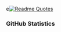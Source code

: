 e[![Readme Quotes](https://quotes-github-readme.vercel.app/api?quote=Your/nQuotes&author=Someone&type=horizontal&theme=tokyonight)](https://github.com/piyushsuthar/github-readme-quotes)

### GitHub Statistics




<!--
**d1maash/d1maash** is a ✨ _special_ ✨ repository because its `README.md` (this file) appears on your GitHub profile.

Here are some ideas to get you started:


- 🔭 I’m currently working on ...
- 🌱 I’m currently learning ...
- 👯 I’m looking to collaborate on ...
- 🤔 I’m looking for help with ...
- 💬 Ask me about ...
- 📫 How to reach me: ...
- 😄 Pronouns: ...
- ⚡ Fun fact: ...
-->
